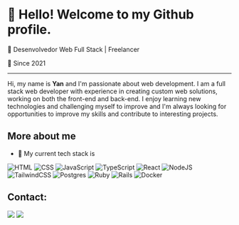 # 👋 Hello! Welcome to my Github profile.

🚀 Desenvolvedor Web Full Stack | Freelancer

📅 Since 2021

---

Hi, my name is **Yan** and I'm passionate about web development. I am a full stack web developer with experience in creating custom web solutions, working on both the front-end and back-end. I enjoy learning new technologies and challenging myself to improve and I'm always looking for opportunities to improve my skills and contribute to interesting projects.

## More about me

- 🌱 My current tech stack is
  
![HTML](https://img.shields.io/badge/HTML-%23E34F26.svg?logo=html5&logoColor=white)
![CSS](https://img.shields.io/badge/CSS-1572B6?logo=css3&logoColor=fff)
![JavaScript](https://img.shields.io/badge/JavaScript-F7DF1E?logo=javascript&logoColor=000)
![TypeScript](https://img.shields.io/badge/TypeScript-3178C6?logo=typescript&logoColor=fff)
![React](https://img.shields.io/badge/React-%2320232a.svg?logo=react&logoColor=%2361DAFB)
![NodeJS](https://img.shields.io/badge/Node.js-6DA55F?logo=node.js&logoColor=white)
![TailwindCSS](https://img.shields.io/badge/Tailwind%20CSS-%2338B2AC.svg?logo=tailwind-css&logoColor=white)
![Postgres](https://img.shields.io/badge/Postgres-%23316192.svg?logo=postgresql&logoColor=white)
![Ruby](https://img.shields.io/badge/Ruby-%23CC342D.svg?&logo=ruby&logoColor=white)
![Rails](https://img.shields.io/badge/Rails-%23CC0000.svg?logo=ruby-on-rails&logoColor=white)
![Docker](https://img.shields.io/badge/Docker-2496ED?logo=docker&logoColor=fff)

## Contact:

<div>
  <a href = "mailto:bsouza.yan@gmail.com"><img src="https://img.shields.io/badge/Gmail-D14836?style=for-the-badge&logo=gmail&logoColor=white" target="_blank"></a>
  <a href="https://www.linkedin.com/in/yanbatista/" target="_blank"><img src="https://img.shields.io/badge/-LinkedIn-%230077B5?style=for-the-badge&logo=linkedin&logoColor=white" target="_blank"></a>   
</div>
